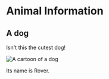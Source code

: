 # Animal Information

## A dog

Isn't this the cutest dog!

![A cartoon of a dog](../dog.png)

Its name is Rover.
